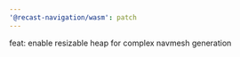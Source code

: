 ```yaml
---
'@recast-navigation/wasm': patch
---
```


feat: enable resizable heap for complex navmesh generation
